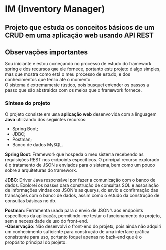 # IM (Inventory Manager)
## Projeto que estuda os conceitos básicos de um CRUD em uma aplicação web usando API REST

## Observações importantes
Sou iniciante e estou começando no processo de estudo do framework spring e dos recursos que ele fornece, portanto este projeto é algo simples, mas que mostra como está o meu processo de estudo, e dos conhecimentos que tenho até o momento.  
O sistema é extremamente rústico, pois busquei entender os passos a passo que são abstraidos com os meios que o framework fornece.

### Síntese do projeto
O projeto consiste em uma **aplicação web** desenvolvida com a linguagem **Java** utilizando dos seguintes recursos:
  - Spring Boot;
  - JDBC;
  - Postman;
  - Banco de dados MySQL.

**Spring Boot**: Framework que hospeda o meu sistema recebendo as requisições REST nos endpoints específicos. O principal recurso explorado é o tratamento de JSON's enviados para o sistema, bem como um pouco sobre a arquiteturas do framework.  

**JDBC**: Driver Java responsável por fazer a comunicação com o banco de dados. Explorei os passos para construção de consultas SQL e assosiação de informações vindas dos JSON's as querys, do envio e confirmação das transações com o banco de dados, assim como o estudo da construção de consultas básicas no db.  

**Postman**: Ferramenta usada para o envio de JSON's aos endpoints específicos da aplicação, permitindo-me testar o funcionamento do projeto, sem a necessidade de uso do front-end.  
      -**Observação**: Não desenvolvi o front-end do projeto, pois ainda não adquiri um conhecimento suficiente para construção de uma interface gráfica consistente para uso, portanto foquei apenas no back-end que é o propósito principal do projeto.
